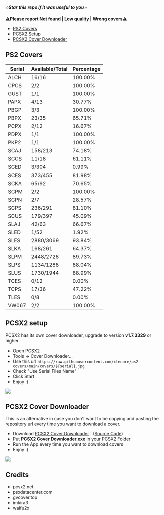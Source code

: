 *⭐**Star this repo if it was useful to you**⭐*

⚠️**Please report Not found | Low quality | Wrong covers**⚠️

- [PS2 Covers](https://github.com/xlenore/ps2-covers#ps2-covers "PS2 Covers")
- [PCSX2 Setup](https://github.com/xlenore/ps2-covers#pcsx2-setup "PCSX2 Setup")
- [PCSX2 Cover Downloader](https://github.com/xlenore/ps2-covers#PCSX2-Cover-Downloader)

## PS2 Covers
| Serial |  Available/Total |  Percentage  |
| ------ |  --------------- |  ----------  |
| ALCH | 16/16 | 100.00% |
| CPCS | 2/2 | 100.00% |
| GUST | 1/1 | 100.00% |
| PAPX | 4/13 | 30.77% |
| PBGP | 3/3 | 100.00% |
| PBPX | 23/35 | 65.71% |
| PCPX | 2/12 | 16.67% |
| PDPX | 1/1 | 100.00% |
| PKP2 | 1/1 | 100.00% |
| SCAJ | 158/213 | 74.18% |
| SCCS | 11/18 | 61.11% |
| SCED | 3/304 | 0.99% |
| SCES | 373/455 | 81.98% |
| SCKA | 65/92 | 70.65% |
| SCPM | 2/2 | 100.00% |
| SCPN | 2/7 | 28.57% |
| SCPS | 236/291 | 81.10% |
| SCUS | 179/397 | 45.09% |
| SLAJ | 42/63 | 66.67% |
| SLED | 1/52 | 1.92% |
| SLES | 2880/3069 | 93.84% |
| SLKA | 168/261 | 64.37% |
| SLPM | 2448/2728 | 89.73% |
| SLPS | 1134/1288 | 88.04% |
| SLUS | 1730/1944 | 88.99% |
| TCES | 0/12 | 0.00% |
| TCPS | 17/36 | 47.22% |
| TLES | 0/8 | 0.00% |
| VW067 | 2/2 | 100.00% |

## PCSX2 setup
PCSX2 has its own cover downloader, upgrade to version **v1.7.3329** or higher.
- Open PCSX2
- Tools -> Cover Downloader...
- Use this url `https://raw.githubusercontent.com/xlenore/ps2-covers/main/covers/${serial}.jpg`
- Check "Use Serial Files Name"
- Click Start
- Enjoy :)

[![](https://i.imgur.com/jTGL0HH.gif)](https://i.imgur.com/jTGL0HH.gif)

## PCSX2 Cover Downloader
This is an alternative in case you don't want to be copying and pasting the repository url every time you want to download a cover.
- Download [PCSX2 Cover Downloader](https://github.com/xlenore/ps2-covers/raw/main/PCSX2-cover-downloader/PCSX2%20cover%20downloader.exe) | ([Source Code](https://raw.githubusercontent.com/xlenore/ps2-covers/main/PCSX2-cover-downloader/PCSX2%20cover%20downloader.py))
- Put **PCSX2 Cover Downloader.exe** in your PCSX2 Folder
- Run the App every time you want to download covers
- Enjoy :)

[![](https://i.imgur.com/TJ7R7cJ.png)](https://i.imgur.com/TJ7R7cJ.png)


## Credits
* pcsx2.net
* psxdatacenter.com
* gvcover.top
* imkira3
* waifu2x
